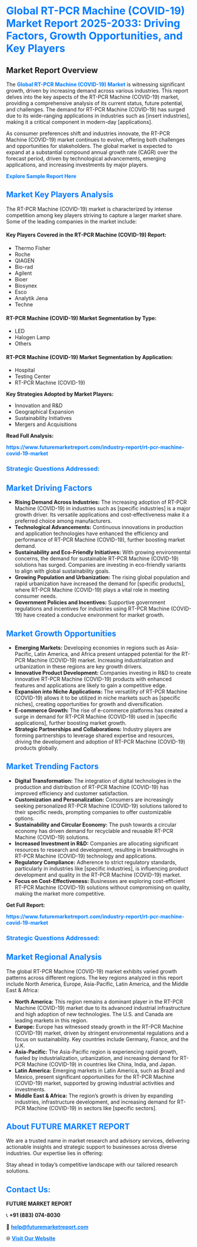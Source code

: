 <h1 style="color: #007BFF;">Global RT-PCR Machine (COVID-19) Market Report 2025-2033: Driving Factors, Growth Opportunities, and Key Players</h1>

<section id="overview">
<h2>Market Report Overview</h2>
<p>The <a href="https://www.futuremarketreport.com/industry-report/rt-pcr-machine-covid-19-market" style="color: #007BFF; text-decoration: none;"><strong>Global RT-PCR Machine (COVID-19) Market</strong></a> is witnessing significant growth, driven by increasing demand across various industries. This report delves into the key aspects of the RT-PCR Machine (COVID-19) market, providing a comprehensive analysis of its current status, future potential, and challenges. The demand for RT-PCR Machine (COVID-19) has surged due to its wide-ranging applications in industries such as [insert industries], making it a critical component in modern-day [applications].</p>
<p>As consumer preferences shift and industries innovate, the RT-PCR Machine (COVID-19) market continues to evolve, offering both challenges and opportunities for stakeholders. The global market is expected to expand at a substantial compound annual growth rate (CAGR) over the forecast period, driven by technological advancements, emerging applications, and increasing investments by major players.</p>
</section>

<section id="overview">
<p><a href="https://www.futuremarketreport.com/request-sample/reportId=123999" style="color: #007BFF; text-decoration: none;"><strong>Explore Sample Report Here</strong></a></p>
</section>

<section id="key-players">
<h2 style="color: #007BFF;">Market Key Players Analysis</h2>
<p>The RT-PCR Machine (COVID-19) market is characterized by intense competition among key players striving to capture a larger market share. Some of the leading companies in the market include:</p>
<h4>Key Players Covered in the RT-PCR Machine (COVID-19) Report:</h4>
<ul><li>Thermo Fisher</li><li>Roche</li><li>QIAGEN</li><li>Bio-rad</li><li>Agilent</li><li>Bioer</li><li>Biosynex</li><li>Esco</li><li>Analytik Jena</li><li>Techne</li></ul>
<h4>RT-PCR Machine (COVID-19) Market Segmentation by Type:</h4>
<ul><li>LED</li><li>Halogen Lamp</li><li>Others</li></ul>

<h4>RT-PCR Machine (COVID-19) Market Segmentation by Application:</h4>
<ul><li>Hospital</li><li>Testing Center</li><li>RT-PCR Machine (COVID-19)</li></ul>
<p><strong>Key Strategies Adopted by Market Players:</strong></p>
<ul>
<li>Innovation and R&D</li>
<li>Geographical Expansion</li>
<li>Sustainability Initiatives</li>
<li>Mergers and Acquisitions</li>
</ul>
</section>

<section>
<p><strong>Read Full Analysis: </strong></p><a href="https://www.futuremarketreport.com/industry-report/rt-pcr-machine-covid-19-market" style="color: #007BFF; text-decoration: none;"><strong>https://www.futuremarketreport.com/industry-report/rt-pcr-machine-covid-19-market</strong></a>
<h3 style="color: #007BFF;">Strategic Questions Addressed:</h3>
</section>

<section id="driving-factors">
<h2 style="color: #007BFF;">Market Driving Factors</h2>
<ul>
<li><strong>Rising Demand Across Industries:</strong> The increasing adoption of RT-PCR Machine (COVID-19) in industries such as [specific industries] is a major growth driver. Its versatile applications and cost-effectiveness make it a preferred choice among manufacturers.</li>
<li><strong>Technological Advancements:</strong> Continuous innovations in production and application technologies have enhanced the efficiency and performance of RT-PCR Machine (COVID-19), further boosting market demand.</li>
<li><strong>Sustainability and Eco-Friendly Initiatives:</strong> With growing environmental concerns, the demand for sustainable RT-PCR Machine (COVID-19) solutions has surged. Companies are investing in eco-friendly variants to align with global sustainability goals.</li>
<li><strong>Growing Population and Urbanization:</strong> The rising global population and rapid urbanization have increased the demand for [specific products], where RT-PCR Machine (COVID-19) plays a vital role in meeting consumer needs.</li>
<li><strong>Government Policies and Incentives:</strong> Supportive government regulations and incentives for industries using RT-PCR Machine (COVID-19) have created a conducive environment for market growth.</li>
</ul>
</section>

<section id="growth-opportunities">
<h2 style="color: #007BFF;">Market Growth Opportunities</h2>
<ul>
<li><strong>Emerging Markets:</strong> Developing economies in regions such as Asia-Pacific, Latin America, and Africa present untapped potential for the RT-PCR Machine (COVID-19) market. Increasing industrialization and urbanization in these regions are key growth drivers.</li>
<li><strong>Innovative Product Development:</strong> Companies investing in R&D to create innovative RT-PCR Machine (COVID-19) products with enhanced features and applications are likely to gain a competitive edge.</li>
<li><strong>Expansion into Niche Applications:</strong> The versatility of RT-PCR Machine (COVID-19) allows it to be utilized in niche markets such as [specific niches], creating opportunities for growth and diversification.</li>
<li><strong>E-commerce Growth:</strong> The rise of e-commerce platforms has created a surge in demand for RT-PCR Machine (COVID-19) used in [specific applications], further boosting market growth.</li>
<li><strong>Strategic Partnerships and Collaborations:</strong> Industry players are forming partnerships to leverage shared expertise and resources, driving the development and adoption of RT-PCR Machine (COVID-19) products globally.</li>
</ul>
</section>

<section id="trending-factors">
<h2 style="color: #007BFF;">Market Trending Factors</h2>
<ul>
<li><strong>Digital Transformation:</strong> The integration of digital technologies in the production and distribution of RT-PCR Machine (COVID-19) has improved efficiency and customer satisfaction.</li>
<li><strong>Customization and Personalization:</strong> Consumers are increasingly seeking personalized RT-PCR Machine (COVID-19) solutions tailored to their specific needs, prompting companies to offer customizable options.</li>
<li><strong>Sustainability and Circular Economy:</strong> The push towards a circular economy has driven demand for recyclable and reusable RT-PCR Machine (COVID-19) solutions.</li>
<li><strong>Increased Investment in R&D:</strong> Companies are allocating significant resources to research and development, resulting in breakthroughs in RT-PCR Machine (COVID-19) technology and applications.</li>
<li><strong>Regulatory Compliance:</strong> Adherence to strict regulatory standards, particularly in industries like [specific industries], is influencing product development and quality in the RT-PCR Machine (COVID-19) market.</li>
<li><strong>Focus on Cost-Effectiveness:</strong> Businesses are exploring cost-efficient RT-PCR Machine (COVID-19) solutions without compromising on quality, making the market more competitive.</li>
</ul>
</section>

<section>
<p><strong>Get Full Report: </strong></p><a href="https://www.futuremarketreport.com/industry-report/rt-pcr-machine-covid-19-market" style="color: #007BFF; text-decoration: none;"><strong>https://www.futuremarketreport.com/industry-report/rt-pcr-machine-covid-19-market</strong></a>
<h3 style="color: #007BFF;">Strategic Questions Addressed:</h3>
</section>


<section id="regional-analysis">
<h2 style="color: #007BFF;">Market Regional Analysis</h2>
<p>The global RT-PCR Machine (COVID-19) market exhibits varied growth patterns across different regions. The key regions analyzed in this report include North America, Europe, Asia-Pacific, Latin America, and the Middle East & Africa:</p>
<ul>
<li><strong>North America:</strong> This region remains a dominant player in the RT-PCR Machine (COVID-19) market due to its advanced industrial infrastructure and high adoption of new technologies. The U.S. and Canada are leading markets in this region.</li>
<li><strong>Europe:</strong> Europe has witnessed steady growth in the RT-PCR Machine (COVID-19) market, driven by stringent environmental regulations and a focus on sustainability. Key countries include Germany, France, and the U.K.</li>
<li><strong>Asia-Pacific:</strong> The Asia-Pacific region is experiencing rapid growth, fueled by industrialization, urbanization, and increasing demand for RT-PCR Machine (COVID-19) in countries like China, India, and Japan.</li>
<li><strong>Latin America:</strong> Emerging markets in Latin America, such as Brazil and Mexico, present significant opportunities for the RT-PCR Machine (COVID-19) market, supported by growing industrial activities and investments.</li>
<li><strong>Middle East & Africa:</strong> The region’s growth is driven by expanding industries, infrastructure development, and increasing demand for RT-PCR Machine (COVID-19) in sectors like [specific sectors].</li>
</ul>
</section>

<footer>
<h2 style="color: #007BFF;">About FUTURE MARKET REPORT</h2>
<p>We are a trusted name in market research and advisory services, delivering actionable insights and strategic support to businesses across diverse industries. Our expertise lies in offering:</p>

<p>Stay ahead in today’s competitive landscape with our tailored research solutions.</p>

<h2 style="color: #007BFF;">Contact Us:</h2>
<p><strong>FUTURE MARKET REPORT</strong></p>
<p>📞 <strong>+91 (883) 074-8030</strong></p>
<p>📧 <strong><a href="mailto:help@futuremarketreport.com" style="color: #007BFF;">help@futuremarketreport.com</a></strong></p>
<p>🌐 <strong><a href="https://www.futuremarketreport.com/" style="color: #007BFF;">Visit Our Website</a></strong></p>
</footer>